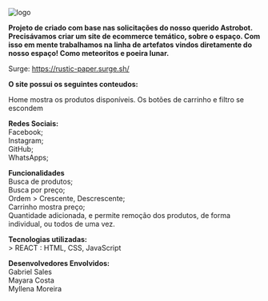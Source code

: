 
![logo](https://user-images.githubusercontent.com/102835599/174510366-f9c3c898-3de4-40ed-8ee3-8f551f558d5c.png)


**Projeto de criado com base nas solicitações do nosso querido Astrobot. Precisávamos criar um site de ecommerce temático, sobre o espaço. Com isso em mente trabalhamos na linha de artefatos vindos diretamente do nosso espaço! Como meteoritos e poeira lunar.**

Surge:
https://rustic-paper.surge.sh/

**O site possui os seguintes conteudos:**


Home mostra os produtos disponíveis.
Os botões de carrinho e filtro se escondem

**Redes Sociais:**
<br>Facebook; 
<br>Instagram;
<br>GitHub;
<br>WhatsApps;

**Funcionalidades**
<br>Busca de produtos;
<br>Busca por preço;
<br>Ordem > Crescente, Descrescente;
<br>Carrinho mostra preço;
<br>Quantidade adicionada, e permite remoção dos produtos, de forma individual, ou todos de uma vez.

**Tecnologias utilizadas:**
<br>> REACT : HTML, CSS, JavaScript 

**Desenvolvedores Envolvidos:**
<br>Gabriel Sales
<br>Mayara Costa 
<br>Myllena Moreira
